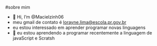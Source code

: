  #sobre mim 
- 👋 Hi, I’m @Macielzinh06
- meu gmail de contato é lorayne.lima@escola.pr.gov.br
- eu estou interessado em aprender programar novas linguagens 
- 🌱 eu estou aprendendo a programar recentemente a linguagem de javaScript e Scratsh


<!---
Macielzinh06/Macielzinh06 is a ✨ special ✨ repository because its `README.md` (this file) appears on your GitHub profile.
You can click the Preview link to take a look at your changes.
--->
